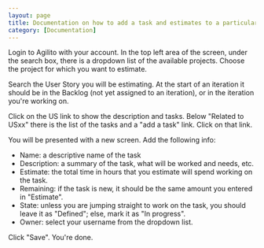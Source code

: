 ```yaml
---
layout: page
title: Documentation on how to add a task and estimates to a particular user story.
category: [Documentation]
---
```

Login to Agilito with your account. In the top left area of the screen, under the search box, there is a dropdown list of the available projects. Choose the project for which you want to estimate.

Search the User Story you will be estimating. At the start of an iteration it should be in the Backlog (not yet assigned to an iteration), or in the iteration you're working on.

Click on the US link to show the description and tasks. Below "Related to USxx" there is the list of the tasks and a "add a task" link. Click on that link.

You will be presented with a new screen. Add the following info:

* Name: a descriptive name of the task
* Description: a summary of the task, what will be worked and needs, etc.
* Estimate: the total time in hours that you estimate will spend working on the task.
* Remaining: if the task is new, it should be the same amount you entered in "Estimate".
* State: unless you are jumping straight to work on the task, you should leave it as "Defined"; else, mark it as "In progress".
* Owner: select your username from the dropdown list.


Click "Save". You're done.
